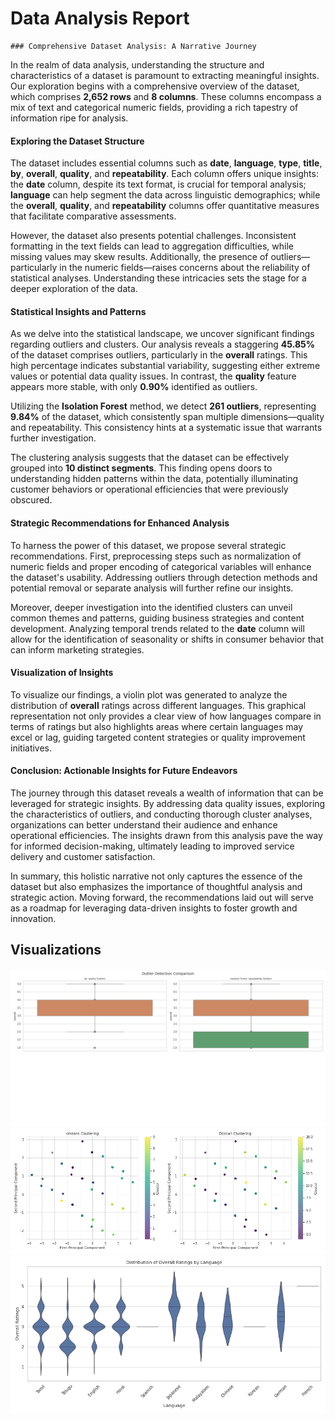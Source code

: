 # Data Analysis Report

    ### Comprehensive Dataset Analysis: A Narrative Journey

In the realm of data analysis, understanding the structure and characteristics of a dataset is paramount to extracting meaningful insights. Our exploration begins with a comprehensive overview of the dataset, which comprises **2,652 rows** and **8 columns**. These columns encompass a mix of text and categorical numeric fields, providing a rich tapestry of information ripe for analysis.

#### Exploring the Dataset Structure

The dataset includes essential columns such as **date**, **language**, **type**, **title**, **by**, **overall**, **quality**, and **repeatability**. Each column offers unique insights: the **date** column, despite its text format, is crucial for temporal analysis; **language** can help segment the data across linguistic demographics; while the **overall**, **quality**, and **repeatability** columns offer quantitative measures that facilitate comparative assessments.

However, the dataset also presents potential challenges. Inconsistent formatting in the text fields can lead to aggregation difficulties, while missing values may skew results. Additionally, the presence of outliers—particularly in the numeric fields—raises concerns about the reliability of statistical analyses. Understanding these intricacies sets the stage for a deeper exploration of the data.

#### Statistical Insights and Patterns

As we delve into the statistical landscape, we uncover significant findings regarding outliers and clusters. Our analysis reveals a staggering **45.85%** of the dataset comprises outliers, particularly in the **overall** ratings. This high percentage indicates substantial variability, suggesting either extreme values or potential data quality issues. In contrast, the **quality** feature appears more stable, with only **0.90%** identified as outliers.

Utilizing the **Isolation Forest** method, we detect **261 outliers**, representing **9.84%** of the dataset, which consistently span multiple dimensions—quality and repeatability. This consistency hints at a systematic issue that warrants further investigation.

The clustering analysis suggests that the dataset can be effectively grouped into **10 distinct segments**. This finding opens doors to understanding hidden patterns within the data, potentially illuminating customer behaviors or operational efficiencies that were previously obscured.

#### Strategic Recommendations for Enhanced Analysis

To harness the power of this dataset, we propose several strategic recommendations. First, preprocessing steps such as normalization of numeric fields and proper encoding of categorical variables will enhance the dataset's usability. Addressing outliers through detection methods and potential removal or separate analysis will further refine our insights.

Moreover, deeper investigation into the identified clusters can unveil common themes and patterns, guiding business strategies and content development. Analyzing temporal trends related to the **date** column will allow for the identification of seasonality or shifts in consumer behavior that can inform marketing strategies.

#### Visualization of Insights

To visualize our findings, a violin plot was generated to analyze the distribution of **overall** ratings across different languages. This graphical representation not only provides a clear view of how languages compare in terms of ratings but also highlights areas where certain languages may excel or lag, guiding targeted content strategies or quality improvement initiatives.

#### Conclusion: Actionable Insights for Future Endeavors

The journey through this dataset reveals a wealth of information that can be leveraged for strategic insights. By addressing data quality issues, exploring the characteristics of outliers, and conducting thorough cluster analyses, organizations can better understand their audience and enhance operational efficiencies. The insights drawn from this analysis pave the way for informed decision-making, ultimately leading to improved service delivery and customer satisfaction.

In summary, this holistic narrative not only captures the essence of the dataset but also emphasizes the importance of thoughtful analysis and strategic action. Moving forward, the recommendations laid out will serve as a roadmap for leveraging data-driven insights to foster growth and innovation.

    

## Visualizations
![Outliers Boxplot](outliers_boxplot.png)
![Cluster Analysis](cluster_analysis.png)
![LLM Suggested Graph](llm_suggested_graph.png)
